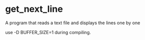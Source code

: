 # get_next_line
A program that reads a text file and displays the lines one by one

use -D BUFFER_SIZE=1 during compiling.
